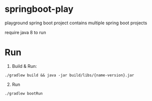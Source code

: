 # springboot-play
playground spring boot project
contains multiple spring boot projects

require java 8 to run

# Run
1. Build & Run:
```
./gradlew build && java -jar build/libs/{name-version}.jar
```
2. Run
```
./gradlew bootRun
```